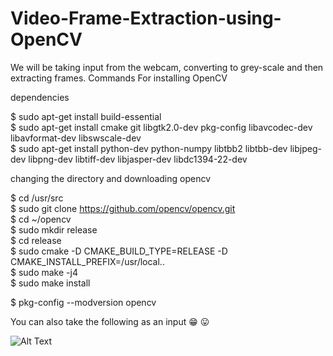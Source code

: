 # Video-Frame-Extraction-using-OpenCV
We will be taking input from the webcam, converting to grey-scale and then extracting frames. 
Commands For installing OpenCV

dependencies 

$ sudo apt-get install build-essential <br />
$ sudo apt-get install cmake git libgtk2.0-dev pkg-config libavcodec-dev libavformat-dev libswscale-dev <br />
$ sudo apt-get install python-dev python-numpy libtbb2 libtbb-dev libjpeg-dev libpng-dev libtiff-dev libjasper-dev libdc1394-22-dev <br />

changing the directory and downloading opencv

$ cd /usr/src <br />
$ sudo git clone https://github.com/opencv/opencv.git <br />
$ cd ~/opencv <br />
$ sudo mkdir release<br />
$ cd release<br />
$ sudo cmake -D CMAKE_BUILD_TYPE=RELEASE -D CMAKE_INSTALL_PREFIX=/usr/local..  <br />
$ sudo make -j4<br />
$ sudo make install<br />

$ pkg-config --modversion opencv<br />

You can also take the following as an input :grin: :stuck_out_tongue:

![Alt Text](https://tenor.com/view/punch-face-gif-5611385.gif)
